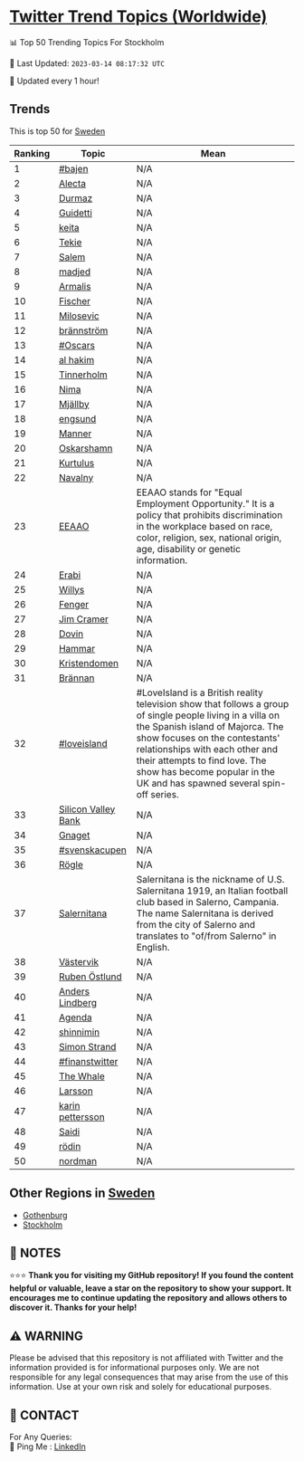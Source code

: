 [Twitter Trend Topics (Worldwide)](https://github.com/ErcinDedeoglu/Twitter-Trend-Topics)
==========


📊 Top 50 Trending Topics For Stockholm

📆 Last Updated: `2023-03-14 08:17:32 UTC`

🔧 Updated every 1 hour!


## Trends

This is top 50 for [Sweden](</Sweden>)

| Ranking | Topic | Mean |
| ------- | ------------ | ------------ |
| 1 | [#bajen](http://twitter.com/search?q=%23bajen) | N/A |
| 2 | [Alecta](http://twitter.com/search?q=Alecta) | N/A |
| 3 | [Durmaz](http://twitter.com/search?q=Durmaz) | N/A |
| 4 | [Guidetti](http://twitter.com/search?q=Guidetti) | N/A |
| 5 | [keita](http://twitter.com/search?q=keita) | N/A |
| 6 | [Tekie](http://twitter.com/search?q=Tekie) | N/A |
| 7 | [Salem](http://twitter.com/search?q=Salem) | N/A |
| 8 | [madjed](http://twitter.com/search?q=madjed) | N/A |
| 9 | [Armalis](http://twitter.com/search?q=Armalis) | N/A |
| 10 | [Fischer](http://twitter.com/search?q=Fischer) | N/A |
| 11 | [Milosevic](http://twitter.com/search?q=Milosevic) | N/A |
| 12 | [brännström](http://twitter.com/search?q=br%c3%a4nnstr%c3%b6m) | N/A |
| 13 | [#Oscars](http://twitter.com/search?q=%23Oscars) | N/A |
| 14 | [al hakim](http://twitter.com/search?q=al+hakim) | N/A |
| 15 | [Tinnerholm](http://twitter.com/search?q=Tinnerholm) | N/A |
| 16 | [Nima](http://twitter.com/search?q=Nima) | N/A |
| 17 | [Mjällby](http://twitter.com/search?q=Mj%c3%a4llby) | N/A |
| 18 | [engsund](http://twitter.com/search?q=engsund) | N/A |
| 19 | [Manner](http://twitter.com/search?q=Manner) | N/A |
| 20 | [Oskarshamn](http://twitter.com/search?q=Oskarshamn) | N/A |
| 21 | [Kurtulus](http://twitter.com/search?q=Kurtulus) | N/A |
| 22 | [Navalny](http://twitter.com/search?q=Navalny) | N/A |
| 23 | [EEAAO](http://twitter.com/search?q=EEAAO) | EEAAO stands for "Equal Employment Opportunity." It is a policy that prohibits discrimination in the workplace based on race, color, religion, sex, national origin, age, disability or genetic information. |
| 24 | [Erabi](http://twitter.com/search?q=Erabi) | N/A |
| 25 | [Willys](http://twitter.com/search?q=Willys) | N/A |
| 26 | [Fenger](http://twitter.com/search?q=Fenger) | N/A |
| 27 | [Jim Cramer](http://twitter.com/search?q=Jim+Cramer) | N/A |
| 28 | [Dovin](http://twitter.com/search?q=Dovin) | N/A |
| 29 | [Hammar](http://twitter.com/search?q=Hammar) | N/A |
| 30 | [Kristendomen](http://twitter.com/search?q=Kristendomen) | N/A |
| 31 | [Brännan](http://twitter.com/search?q=Br%c3%a4nnan) | N/A |
| 32 | [#loveisland](http://twitter.com/search?q=%23loveisland) | #LoveIsland is a British reality television show that follows a group of single people living in a villa on the Spanish island of Majorca. The show focuses on the contestants' relationships with each other and their attempts to find love. The show has become popular in the UK and has spawned several spin-off series. |
| 33 | [Silicon Valley Bank](http://twitter.com/search?q=Silicon+Valley+Bank) | N/A |
| 34 | [Gnaget](http://twitter.com/search?q=Gnaget) | N/A |
| 35 | [#svenskacupen](http://twitter.com/search?q=%23svenskacupen) | N/A |
| 36 | [Rögle](http://twitter.com/search?q=R%c3%b6gle) | N/A |
| 37 | [Salernitana](http://twitter.com/search?q=Salernitana) | Salernitana is the nickname of U.S. Salernitana 1919, an Italian football club based in Salerno, Campania. The name Salernitana is derived from the city of Salerno and translates to "of/from Salerno" in English. |
| 38 | [Västervik](http://twitter.com/search?q=V%c3%a4stervik) | N/A |
| 39 | [Ruben Östlund](http://twitter.com/search?q=Ruben+%c3%96stlund) | N/A |
| 40 | [Anders Lindberg](http://twitter.com/search?q=Anders+Lindberg) | N/A |
| 41 | [Agenda](http://twitter.com/search?q=Agenda) | N/A |
| 42 | [shinnimin](http://twitter.com/search?q=shinnimin) | N/A |
| 43 | [Simon Strand](http://twitter.com/search?q=Simon+Strand) | N/A |
| 44 | [#finanstwitter](http://twitter.com/search?q=%23finanstwitter) | N/A |
| 45 | [The Whale](http://twitter.com/search?q=The+Whale) | N/A |
| 46 | [Larsson](http://twitter.com/search?q=Larsson) | N/A |
| 47 | [karin pettersson](http://twitter.com/search?q=karin+pettersson) | N/A |
| 48 | [Saidi](http://twitter.com/search?q=Saidi) | N/A |
| 49 | [rödin](http://twitter.com/search?q=r%c3%b6din) | N/A |
| 50 | [nordman](http://twitter.com/search?q=nordman) | N/A |



## Other Regions in [Sweden](</Sweden>)

* [Gothenburg](</Sweden/Gothenburg.md>)
* [Stockholm](</Sweden/Stockholm.md>)



## 📝 NOTES

⭐⭐⭐ **Thank you for visiting my GitHub repository! If you found the content helpful or valuable, leave a star on the repository to show your support. It encourages me to continue updating the repository and allows others to discover it. Thanks for your help!**


## ⚠️ WARNING

Please be advised that this repository is not affiliated with Twitter and the information provided is for informational purposes only. We are not responsible for any legal consequences that may arise from the use of this information. Use at your own risk and solely for educational purposes.


## 📨 CONTACT

 For Any Queries:  
            🏓 Ping Me : [LinkedIn](https://www.linkedin.com/in/ercindedeoglu/)
